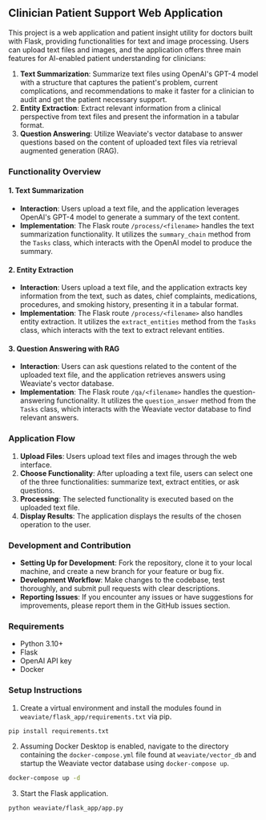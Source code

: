 ## Clinician Patient Support Web Application

This project is a web application and patient insight utility for doctors built with Flask, providing functionalities for text and image processing. Users can upload text files and images, and the application offers three main features for AI-enabled patient understanding for clinicians:

1. **Text Summarization**: Summarize text files using OpenAI's GPT-4 model with a structure that captures the patient's problem, current complications, and recommendations to make it faster for a clinician to audit and get the patient necessary support.
2. **Entity Extraction**: Extract relevant information from a clinical perspective from text files and present the information in a tabular format.
3. **Question Answering**: Utilize Weaviate's vector database to answer questions based on the content of uploaded text files via retrieval augmented generation (RAG).

### Functionality Overview

#### 1. Text Summarization

- **Interaction**: Users upload a text file, and the application leverages OpenAI's GPT-4 model to generate a summary of the text content.
- **Implementation**: The Flask route `/process/<filename>` handles the text summarization functionality. It utilizes the `summary_chain` method from the `Tasks` class, which interacts with the OpenAI model to produce the summary.

#### 2. Entity Extraction

- **Interaction**: Users upload a text file, and the application extracts key information from the text, such as dates, chief complaints, medications, procedures, and smoking history, presenting it in a tabular format.
- **Implementation**: The Flask route `/process/<filename>` also handles entity extraction. It utilizes the `extract_entities` method from the `Tasks` class, which interacts with the text to extract relevant entities.

#### 3. Question Answering with RAG

- **Interaction**: Users can ask questions related to the content of the uploaded text file, and the application retrieves answers using Weaviate's vector database.
- **Implementation**: The Flask route `/qa/<filename>` handles the question-answering functionality. It utilizes the `question_answer` method from the `Tasks` class, which interacts with the Weaviate vector database to find relevant answers.

### Application Flow

1. **Upload Files**: Users upload text files and images through the web interface.
2. **Choose Functionality**: After uploading a text file, users can select one of the three functionalities: summarize text, extract entities, or ask questions.
3. **Processing**: The selected functionality is executed based on the uploaded text file.
4. **Display Results**: The application displays the results of the chosen operation to the user.

### Development and Contribution

- **Setting Up for Development**: Fork the repository, clone it to your local machine, and create a new branch for your feature or bug fix.
- **Development Workflow**: Make changes to the codebase, test thoroughly, and submit pull requests with clear descriptions.
- **Reporting Issues**: If you encounter any issues or have suggestions for improvements, please report them in the GitHub issues section.

### Requirements

- Python 3.10+
- Flask
- OpenAI API key
- Docker

### Setup Instructions

1. Create a virtual environment and install the modules found in `weaviate/flask_app/requirements.txt` via pip.

```bash
pip install requirements.txt
```

2. Assuming Docker Desktop is enabled, navigate to the directory containing the `docker-compose.yml` file found at `weaviate/vector_db` and startup the Weaviate vector database using `docker-compose up`.

```bash
docker-compose up -d
```

3. Start the Flask application.

```bash
python weaviate/flask_app/app.py
```




